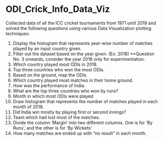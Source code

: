 # ODI_Crick_Info_Data_Viz
Collected data of all the ICC cricket tournaments from 1971 until 2019 and solved the following questions using various Data Visualization plotting techniques:
1. Display the histogram that represents year-wise number of matches played by an input country given.
2. Filter out the dataset based on the year given. (Ex: 2018)
**Question No. 3 onwards, consider the year 2018 only for experimentation.
3. Which country played most ODIs in 2018.
4. Top three countries who won the most ODIs.
5. Based on the ground, map the ODIs.
6. Which country played most matches in their home ground.
7. How was the performance of India.
8. What are the top three countries who won by runs?
9. Month in which most ODIs were played
10. Draw histogram that represents the number of matches played in each month of 2018.
11. Did India win mostly by playing first or second innings?
12. Team which had lost most of the matches.
13. Divide the column ‘Margin’ into two different columns. One is for ‘By Runs’, and the other is for ‘By Wickets’
14. How many matches are ended up with “no result” in each month.
